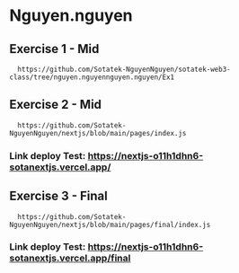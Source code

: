 # Nguyen.nguyen

## Exercise 1 - Mid
      https://github.com/Sotatek-NguyenNguyen/sotatek-web3-class/tree/nguyen.nguyennguyen.nguyen/Ex1
      

## Exercise 2 - Mid
      https://github.com/Sotatek-NguyenNguyen/nextjs/blob/main/pages/index.js
### Link deploy Test: https://nextjs-o11h1dhn6-sotanextjs.vercel.app/


## Exercise 3 - Final
      https://github.com/Sotatek-NguyenNguyen/nextjs/blob/main/pages/final/index.js
### Link deploy Test: https://nextjs-o11h1dhn6-sotanextjs.vercel.app/final
